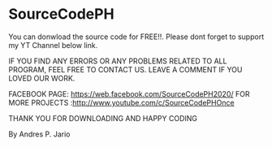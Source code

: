 # SourceCodePH

You can donwload the source code for FREE!!. Please dont forget to support my YT Channel below link.

IF YOU FIND ANY ERRORS OR ANY PROBLEMS RELATED TO ALL PROGRAM, FEEL FREE TO CONTACT US.
LEAVE A COMMENT IF YOU LOVED OUR WORK.

FACEBOOK PAGE: https://web.facebook.com/SourceCodePH2020/
FOR MORE PROJECTS :http://www.youtube.com/c/SourceCodePHOnce

THANK YOU FOR DOWNLOADING  AND HAPPY CODING

By Andres P. Jario
